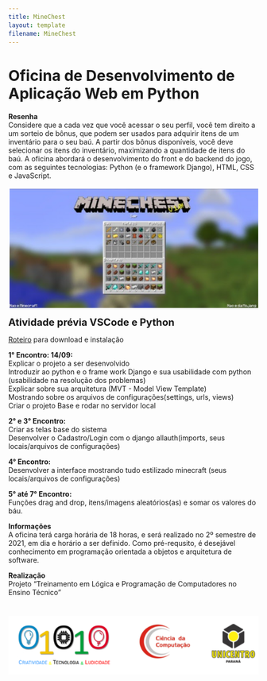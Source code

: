 ```yaml
---
title: MineChest
layout: template
filename: MineChest
--- 
```

<html>
<body>
<h1 style="font-size:30px">
Oficina de Desenvolvimento de Aplicação Web em Python
</h1>
	
<p>
<b style="font-weight: bold;">Resenha<br></b>
Considere que a cada vez que você acessar o seu perfil, você tem direito a um sorteio de bônus, que podem ser usados para adquirir itens de um inventário para o seu baú. 
A partir dos bônus disponíveis, você deve selecionar os itens do inventário, maximizando a quantidade de itens do baú.
A oficina abordará o desenvolvimento do front e do backend do jogo, com as seguintes tecnologias: Python (e o framework Django), HTML, CSS e JavaScript.	
</p>
	
<img src="images/image.png"/>	

<p>
	<b style="font-size:20px;">Atividade prévia VSCode e Python</b>
</p>
<p>
	<a href="https://e2pc.github.io/ProjectPage/AtividadePrevia">Roteiro</a> para download e instalação
</p>
	
<p>
<b style="font-weight: bold;">1° Encontro: 14/09:<br></b>
	Explicar o projeto a ser desenvolvido<br>
	Introduzir ao python e o frame work Django e sua usabilidade com python (usabilidade na resolução dos problemas)<br>
	Explicar sobre sua arquitetura (MVT -  Model View Template)<br>
	Mostrando sobre os arquivos de configurações(settings, urls, views)<br>
	Criar o projeto Base e rodar no servidor local<br>
</p>
	
<p>
<b style="font-weight: bold;">2° e 3° Encontro:<br></b>
	Criar as telas base do sistema<br>
	Desenvolver o Cadastro/Login com o django allauth(imports, seus locais/arquivos de configurações)<br>
</p>
	
<p>
<b style="font-weight: bold;">4° Encontro:<br></b>
	Desenvolver a interface mostrando tudo estilizado minecraft
	(seus locais/arquivos de configurações)<br>
</p>

<p>
<b style="font-weight: bold;">5° até 7° Encontro:<br></b>
	Funções drag and drop, itens/imagens aleatórios(as) e somar os valores do báu.<br>
</p>

	
<p>
<b style="font-weight: bold;">Informações<br></b>
A oficina terá carga horária de 18 horas, e será realizado no 2º semestre de 2021, em dia e horário a ser definido. Como pré-requsito, é desejável conhecimento em programação orientada a objetos e arquitetura de software.
</p>
	
<p>
<b style="font-weight: bold;">Realização<br></b>
Projeto “Treinamento em Lógica e Programação de Computadores no Ensino Técnico”
</p>
	
<img src="images/Captura de tela 2021-09-02 233925 (1).png" style="margin-top: 25px"/>
</body>
</html>
